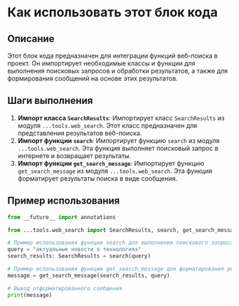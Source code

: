 Как использовать этот блок кода
=========================================================================================

Описание
-------------------------
Этот блок кода предназначен для интеграции функций веб-поиска в проект. Он импортирует необходимые классы и функции для выполнения поисковых запросов и обработки результатов, а также для формирования сообщений на основе этих результатов.

Шаги выполнения
-------------------------
1. **Импорт класса `SearchResults`**: Импортирует класс `SearchResults` из модуля `...tools.web_search`. Этот класс предназначен для представления результатов веб-поиска.
2. **Импорт функции `search`**: Импортирует функцию `search` из модуля `...tools.web_search`. Эта функция выполняет поисковый запрос в интернете и возвращает результаты.
3. **Импорт функции `get_search_message`**: Импортирует функцию `get_search_message` из модуля `...tools.web_search`. Эта функция форматирует результаты поиска в виде сообщения.

Пример использования
-------------------------

```python
from __future__ import annotations

from ...tools.web_search import SearchResults, search, get_search_message

# Пример использования функции search для выполнения поискового запроса
query = "актуальные новости о технологиях"
search_results: SearchResults = search(query)

# Пример использования функции get_search_message для форматирования результатов поиска
message = get_search_message(search_results, query)

# Вывод отформатированного сообщения
print(message)